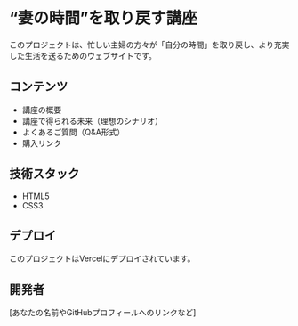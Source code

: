 # “妻の時間”を取り戻す講座

このプロジェクトは、忙しい主婦の方々が「自分の時間」を取り戻し、より充実した生活を送るためのウェブサイトです。

## コンテンツ

- 講座の概要
- 講座で得られる未来（理想のシナリオ）
- よくあるご質問（Q&A形式）
- 購入リンク

## 技術スタック

- HTML5
- CSS3

## デプロイ

このプロジェクトはVercelにデプロイされています。

## 開発者

[あなたの名前やGitHubプロフィールへのリンクなど]
